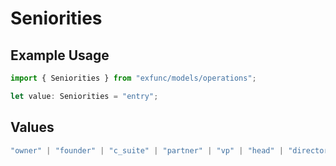 # Seniorities

## Example Usage

```typescript
import { Seniorities } from "exfunc/models/operations";

let value: Seniorities = "entry";
```

## Values

```typescript
"owner" | "founder" | "c_suite" | "partner" | "vp" | "head" | "director" | "manager" | "senior" | "entry" | "intern"
```